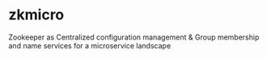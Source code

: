 # zkmicro
Zookeeper as Centralized configuration management &amp; Group membership and name services for a microservice landscape
